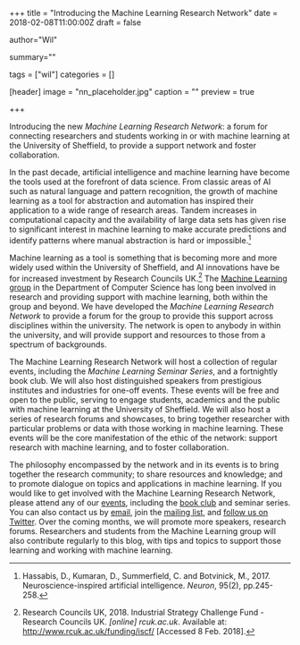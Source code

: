 +++
title = "Introducing the Machine Learning Research Network"
date = 2018-02-08T11:00:00Z
draft = false

author="Wil"

summary=""

tags = ["wil"]
categories = []


[header]
image = "nn_placeholder.jpg"
caption = ""
preview = true

+++

Introducing the new _Machine Learning Research Network_: a forum for connecting researchers and students working in or with machine learning at the University of Sheffield, to provide a support network and foster collaboration.

In the past decade, artificial intelligence and machine learning have become the tools used at the forefront of data science. From classic areas of AI such as natural language and pattern recognition, the growth of machine learning as a tool for abstraction and automation has inspired their application to a wide range of research areas. Tandem increases in computational capacity and the availability of large data sets has given rise to significant interest in machine learning to make accurate predictions and identify patterns where manual abstraction is hard or impossible.[^Hassabis2017]

Machine learning as a tool is something that is becoming more and more widely used within the University of Sheffield, and AI innovations have be for increased investment by Research Councils UK.[^RCUK] The [Machine Learning group](https://www.sheffield.ac.uk/dcs/research/groups/machine-learning) in the Department of Computer Science has long been involved in research and providing support with machine learning, both within the group and beyond. We have developed the _Machine Learning Research Network_ to provide a forum for the group to provide this support across disciplines within the university. The network is open to anybody in within the university, and will provide support and resources to those from a spectrum of backgrounds.

The Machine Learning Research Network will host a collection of regular events, including the _Machine Learning Seminar Series_, and a fortnightly book club. We will also host distinguished speakers from prestigious institutes and industries for one-off events. These events will be free and open to the public, serving to engage students, academics and the public with machine learning at the University of Sheffield. We will also host a series of research forums and showcases, to bring together researcher with particular problems or data with those working in machine learning. These events will be the core manifestation of the ethic of the network: support research with machine learning, and to foster collaboration.

The philosophy encompassed by the network and in its events is to bring together the research community; to share resources and knowledge; and to promote dialogue on topics and applications in machine learning. If you would like to get involved with the Machine Learning Research Network, please attend any of our [events](/talk), including the [book club](/bookclub) and seminar series. You can also contact us by [email](mailto:mlnet@sheffield.ac.uk), join the [mailing list](https://groups.google.com/a/sheffield.ac.uk/forum/#!forum/mlnet-group/join), and [follow us on Twitter](https://twitter.com/sheffieldmlnet). Over the coming months, we will promote more speakers, research forums. Researchers and students from the Machine Learning group will also contribute regularly to this blog, with tips and topics to support those learning and working with machine learning.

[^RCUK]: Research Councils UK, 2018. Industrial Strategy Challenge Fund - Research Councils UK. _[online] rcuk.ac.uk_. Available at: http://www.rcuk.ac.uk/funding/iscf/ [Accessed 8 Feb. 2018].

[^Ghahramani2015]: Ghahramani, Z., 2015. Probabilistic machine learning and artificial intelligence. _Nature_, 521(7553), p.452.

[^Hassabis2017]: Hassabis, D., Kumaran, D., Summerfield, C. and Botvinick, M., 2017. Neuroscience-inspired artificial intelligence. _Neuron_, 95(2), pp.245-258.
